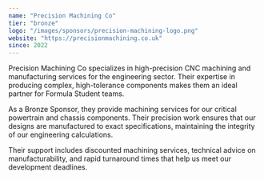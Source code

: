 ```yaml
---
name: "Precision Machining Co"
tier: "bronze"
logo: "/images/sponsors/precision-machining-logo.png"
website: "https://precisionmachining.co.uk"
since: 2022
---
```


Precision Machining Co specializes in high-precision CNC machining and manufacturing services for the engineering sector. Their expertise in producing complex, high-tolerance components makes them an ideal partner for Formula Student teams.

As a Bronze Sponsor, they provide machining services for our critical powertrain and chassis components. Their precision work ensures that our designs are manufactured to exact specifications, maintaining the integrity of our engineering calculations.

Their support includes discounted machining services, technical advice on manufacturability, and rapid turnaround times that help us meet our development deadlines.
